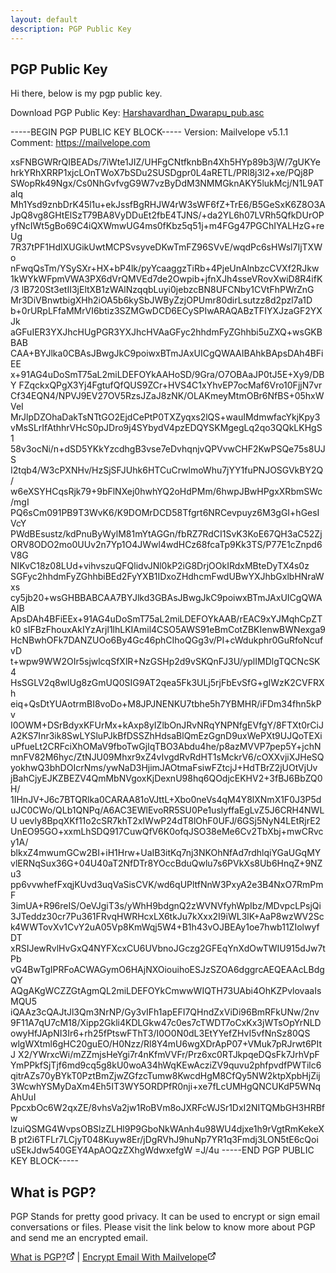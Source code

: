 ```yaml
---
layout: default
description: PGP Public Key
---
```

## PGP Public Key

Hi there, below is my pgp public key.

Download PGP Public Key: <a href="pgp/Harshavardhan_Dwarapu_pub.asc">Harshavardhan_Dwarapu_pub.asc</a>

-----BEGIN PGP PUBLIC KEY BLOCK-----
Version: Mailvelope v5.1.1
Comment: https://mailvelope.com

xsFNBGWRrQIBEADs/7iWte1JIZ/UHFgCNtfknbBn4Xh5HYp89b3jW/7gUKYe
hrkYRhXRRP1xjcLOnTWoX7bSDu2SUSDgpr0L4aRETL/PRl8j3l2+xe/PQj8P
SWopRk49Ngx/Cs0NhGvfvgG9W7vzByDdM3NMMGknAKY5lukMcj/N1L9ATaIq
Mh1Ysd9znbDrK45l1u+ekJssfBgRHJW4rW3sWF6fZ+TrE6/B5GeSxK6Z8O3A
JpQ8vg8GHtElSzT79BA8VyDDuEt2fbE4TJNS/+da2YL6h07LVRh5QfkDUrOP
yfNcIWt5gBo69C4iQXWmwUG4ms0fKbz5q51j+m4FGg47PGChIYALHzG+reUg
7R37tPF1HdIXUGikUwtMCPSvsyveDKwTmFZ96SVvE/wqdPc6sHWsl7IjTXWo
nFwqQsTm/YSySXr+HX+bP4lk/pyYcaaggzTiRb+4PjeUnAlnbzcCVXf2RJkw
1kWYkWFpmVWA3PX6dVrQMVEd7de2Owpib+jfnXJh4sseVRovXwiD8R4ifK/3
lB720St3etII3jEltXB1zWAlNzqqbLuyi0jebzcBN8UFCNby1CVtFhPWrZnG
Mr3DiVBnwtbigXHh2iOA5b6kySbJWByZzjOPUmr80dirLsutzz8d2pzl7a1D
b+0rURpLFfaMMrVI6btiz3SZMGwDCD6ECySPIwARAQABzTFIYXJzaGF2YXJk
aGFuIER3YXJhcHUgPGR3YXJhcHVAaGFyc2hhdmFyZGhhbi5uZXQ+wsGKBBAB
CAA+BYJlka0CBAsJBwgJkC9poiwxBTmJAxUICgQWAAIBAhkBApsDAh4BFiEE
x+91AG4uDoSmT75aL2miLDEFOYkAAHoSD/9Gra/O7OBAaJP0tJ5E+Xy9/DBY
FZqckxQPgX3Yj4FgtufQfQUS9ZCr+HVS4C1xYhvEP7ocMaf6Vro10FjjN7vr
Cf34EQN4/NPVJ9EV27OV5RzsJZaJ8zNK/OLAKmeyMtmOBr6NfBS+05hxWVeI
MrJlpDZOhaDakTsNTtGO2EjdCePtP0TXZyqxs2lQS+wauIMdmwfacYkjKpy3
vMsSLrIfAthhrVHcS0pJDro9j4SYbydV4pzEDQYSKMgegLq2qo3QQkLKHgS1
58v3ocNi/n+dSD5YKkYzcdhgB3vse7eDvhqnjvQPVvwCHF2KwPSQe75s8UJS
I2tqb4/W3cPXNHv/HzSjSFJUhk6HTCuCrwlmoWhu7jYY1fuPNJOSGVkBY2Q/
w6eXSYHCqsRjk79+9bFlNXej0hwhYQ2oHdPMm/6hwpJBwHPgxXRbmSWc/mgI
PQ6sCm091PB9T3WvK6/K9DOMrDCD58Tfgrt6NRCevpuyz6M3gGI+hGesIVcY
PWdBEsustz/kdPnuByWylM81mYtAGGn/fbRZ7RdCI1SvK3KoE67QH3aC52Zj
ORV8ODO2mo0UUv2n7Yp1O4JWwl4wdHCz68fcaTp9Kk3TS/P77E1cZnpd6V8G
NIKvC18z08LUd+vihvszuQFQlidvJNl0kP2iG8DrjOOkIRdxMBteDyTX4s0z
SGFyc2hhdmFyZGhhbiBEd2FyYXB1IDxoZHdhcmFwdUBwYXJhbGxlbHNraWxs
cy5jb20+wsGHBBABCAA7BYJlkd3GBAsJBwgJkC9poiwxBTmJAxUICgQWAAIB
ApsDAh4BFiEEx+91AG4uDoSmT75aL2miLDEFOYkAAB/rEAC9xYJMqhCpZTk0
sIFBzFhouxAkIYzArjl1lhLKIAmil4CSO5AWS91eBmCotZBKIenwBWNexga9
HcNBwhOFk7DANZUOo6By4Gc46phCIhoQGg3v/PI+cWdukphr0GuRfoNcufvD
t+wpw9WW2OIr5sjwlcqSfXlR+NzGSHp2d9vSKQnFJ3U/yplIMDlgTQCNcSK4
HsSGLV2q8wlUg8zGmUQ0SIG9AT2qea5Fk3ULj5rjFbEvSfG+gIWzK2CVFRXh
eiq+QsDtYUAotrmBI8voDo+M8JPJNENKU7tbhe5h7YBMHR/iFDm34fhn5kPv
I0OWM+DSrBdyxKFUrMx+kAxp8yIZlbOnJRvNRqYNPNfgEVfgY/8FTXt0rCiJ
A2KS7Inr3ik8SwLYSluPJkBfDSSZhHdsaBlQmEzGgnD9uxWePXt9UJQoTEXi
uPfueLt2CRFciXhOMaV9fboTwGjIqTBO3Abdu4he/p8azMVVP7pep5Y+jchN
mnFV82M6hyc/ZtNJU09Mhxr9xZ4vIvgdRvRdHT1sMckrV6/cOXXvjiXJHeSQ
yokhwQ3bhDOIcrNms/ywNaD3HjimJAOtmaFsiwFZtcjJ+HdTBrZ2jUOtVjUv
jBahCjyEJKZBEZV4QmMbNVgoxKjDexnU98hq6QOdjcEKHV2+3fBJ6BbZQ0H/
1IHnJV+J6c7BTQRlka0CARAA81oVJttL+Xbo0neVs4qM4Y8lXNmX1F0J3P5d
uJC0CWo/QLb1QNPq/A6AC3EWlEvoRR5SU0Pe1uslyffaEgLvZ5J6CRH4NWLU
uevly8BpqXKf11o2cSR7khT2xIWwP24dT8lOhF0UFJ/6GSj5NyN4LEtRjrE2
UnEO95GO+xxmLhSDQ917CuwQfV6K0ofqJSO38eMe6Cv2TbXbj+mwCRvcy1A/
blkxZ4mwumGCw2BI+iH1Hrw+UaIB3itKq7nj3NKOhNfAd7rdhlqiYGaUGqMY
vlERNqSux36G+04U40aT2NfDTr8YOccBduQwlu7s6PVkXs8Ub6HnqZ+9NZu3
pp6vvwhefFxqjKUvd3uqVaSisCVK/wd6qUPltfNnW3PxyA2e3B4NxO7RmPmF
3imUA+R96reIS/OeVJgiT3s/yWhH9bdgnQ2zWVNVfyhWpIbz/MDvpcLPsjQi
3JTeddz30cr7Pu361FRvqHWRHcxLX6tkJu7kXxx2I9iWL3lK+AaP8wzWV2Sc
k4WWTovXv1CvY2uA05Vp8KmWqj5W4+B1h43vOJBEAy1oe7hwb11ZIolwyfDT
xRSIJewRvlHvGxQ4NYFXcxCU6UVbnoJGczg2GFEqYnXdOwTWIU915dJw7tPb
vG4BwTgIPRFoACWAGymO6HAjNXOiouihoESJzSZOA6dggrcAEQEAAcLBdgQY
AQgAKgWCZZGtAgmQL2miLDEFOYkCmwwWIQTH73UAbi4OhKZPvlovaaIsMQU5
iQAAz3cQAJtJl3Qm3NrNP/Gy3vIFh1apEFI7QHndZxViDi96BmRFkUNw/2nv
9F11A7qU7cM18/Xipp2Gkli4KDLGkw47c0es7cTWDT7oCxKx3jWTsOpYrNLD
owyHfJApNI3Ir6+rh25fPtswFThT3/I0O0N0dL3EtYYefZHvI5vfNnSz80QS
wlgWXtml6gHC20guEO/H0Nzz/Rl8Y4mU6wgXDrApP07+VMuk7pRJrwt6PItJ
X2/YWrxcWi/mZZmjsHeYgi7r4nKfmVVFr/Prz6xc0RTJkpqeDQsFk7JrhVpF
YmPPkfSjTjf6md9cq5g8kU0woA34hWqKEwAcziZV9quvu2phfpvdfPWTilc6
qitrAZs70yBYkT0PztBmZjwZGfzcTumw8KwcdHgM8CfQy5NW2ktpXpbHjZij
3WcwhYSMyDaXm4Eh5IT3WY5ORDPfR0nji+xe7fLcUMHgQNCUKdP5WNqAhUuI
PpcxbOc6W2qxZE/8vhsVa2jw1RoBVm8oJXRFcWJSr1DxI2NITQMbGH3HRBfw
lzuiQSMG4WvpsOBSlzZLHl9P9GboNkWAnh4u98WU4djxe1h9rVgtRmKekeXB
pt2i6TFLr7LCjyT048Kuyw8Er/jDgRVhJ9huNp7YR1q3Fmdj3LON5tE6cQoi
uSEkJdw540GEY4ApAOQzZXhgWdwxefgW
=J/4u
-----END PGP PUBLIC KEY BLOCK-----

## What is PGP?

PGP Stands for pretty good privacy. It can be used to encrypt or sign email conversations or files. Please visit the link below to know more about PGP and send me an encrypted email.

<a href="https://www.openpgp.org" target="_blank">What is PGP?<svg style="display: inline-block; width: 1em; height: 1em;" viewbox="0
              0 48 48">
              <path d="M36 24c-1.2 0-2 0.8-2 2v12c0 1.2-0.8 2-2 2h-22c-1.2
              0-2-0.8-2-2v-22c0-1.2 0.8-2 2-2h12c1.2 0 2-0.8 2-2s-0.8-2-2-2h-12c-3.4
              0-6 2.6-6 6v22c0 3.4 2.6 6 6 6h22c3.4 0 6-2.6
              6-6v-12c0-1.2-0.8-2-2-2z"></path>
              <path d="M43.8 5.2c-0.2-0.4-0.6-0.8-1-1-0.2-0.2-0.6-0.2-0.8-0.2h-12c-1.2
              0-2 0.8-2 2s0.8 2 2 2h7.2l-18.6 18.6c-0.8 0.8-0.8 2 0 2.8 0.4 0.4 0.8
              0.6 1.4 0.6s1-0.2 1.4-0.6l18.6-18.6v7.2c0 1.2 0.8 2 2 2s2-0.8
              2-2v-12c0-0.2 0-0.6-0.2-0.8z"></path>
              </svg></a> | <a href="https://mailvelope.com/en/help" target="_blank">Encrypt Email With Mailvelope<svg style="display: inline-block; width: 1em; height: 1em;" viewbox="0
              0 48 48">
              <path d="M36 24c-1.2 0-2 0.8-2 2v12c0 1.2-0.8 2-2 2h-22c-1.2
              0-2-0.8-2-2v-22c0-1.2 0.8-2 2-2h12c1.2 0 2-0.8 2-2s-0.8-2-2-2h-12c-3.4
              0-6 2.6-6 6v22c0 3.4 2.6 6 6 6h22c3.4 0 6-2.6
              6-6v-12c0-1.2-0.8-2-2-2z"></path>
              <path d="M43.8 5.2c-0.2-0.4-0.6-0.8-1-1-0.2-0.2-0.6-0.2-0.8-0.2h-12c-1.2
              0-2 0.8-2 2s0.8 2 2 2h7.2l-18.6 18.6c-0.8 0.8-0.8 2 0 2.8 0.4 0.4 0.8
              0.6 1.4 0.6s1-0.2 1.4-0.6l18.6-18.6v7.2c0 1.2 0.8 2 2 2s2-0.8
              2-2v-12c0-0.2 0-0.6-0.2-0.8z"></path>
              </svg></a>